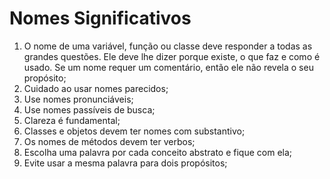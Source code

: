 # Nomes Significativos

1. O nome de uma variável, função ou classe deve responder a todas as grandes questões.
Ele deve lhe dizer porque existe, o que faz e como é usado. Se um nome requer um comentário, então ele não revela o seu propósito;
2. Cuidado ao usar nomes parecidos;
3. Use nomes pronunciáveis;
4. Use nomes passíveis de busca;
5. Clareza é fundamental;
6. Classes e objetos devem ter nomes com substantivo;
7. Os nomes de métodos devem ter verbos;
8. Escolha uma palavra por cada conceito abstrato e fique com ela;
9. Evite usar a mesma palavra para dois propósitos;